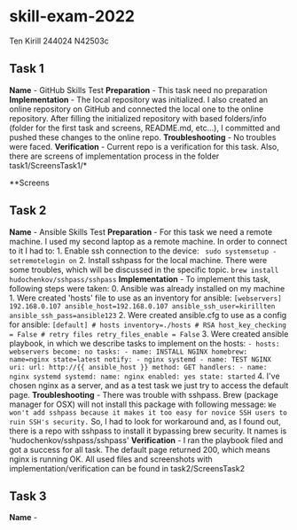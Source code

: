# skill-exam-2022
Ten Kirill 244024 N42503c

## Task 1
**Name** - GitHub Skills Test 
**Preparation** - This task need no preparation
**Implementation** - The local repository was initialized. I also created an online repository on GitHub and connected the local one to the online repository. After filling the initialized repository with based folders/info (folder for the first task and screens, README.md, etc...), I committed and pushed these changes to the online repo.
**Troubleshooting** - No troubles were faced.
**Verification** - Current repo is a verification for this task. Also, there are screens of implementation process in the folder task1/ScreensTask1/*

**Screens

## Task 2
**Name** - Ansible Skills Test
**Preparation** - For this task we need a remote machine. I used my second laptop as a remote machine. In order to connect to it I had to:
    1. Enable ssh connection to the device:
        ``` 
        sudo systemsetup -setremotelogin on
        ``` 
    2. Install sshpass for the local machine. There were some troubles, which will be discussed in the specific topic.
        ```
        brew install hudochenkov/sshpass/sshpass
        ```
**Implementation** - To implement this task, following steps were taken:
    0. Ansible was already installed on my machine
    1. Were created 'hosts' file to use as an inventory for ansible:
        ```
        [webservers]
        192.168.0.107 ansible_host=192.168.0.107 ansible_ssh_user=kirillten ansible_ssh_pass=ansible123
        ```
    2. Were created ansible.cfg to use as a config for ansible:
        ```
        [default]
        # hosts
        inventory=./hosts
        # RSA
        host_key_checking = False
        # retry files
        retry_files_enable = False
        ```
    3. Were created ansible playbook, in which we describe tasks to implement on the hosts:
        ```
        - hosts: webservers
          become: no
          tasks:
            - name: INSTALL NGINX
              homebrew: name=nginx state=latest
              notify:
                - nginx systemd
            - name: TEST NGINX
              uri:
              url: http://{{ ansible_host }}
              method: GET
          handlers:
            - name: nginx systemd
              systemd:
              name: nginx
              enabled: yes
              state: started
        ```
    4. I've chosen nginx as a server, and as a test task we just try to access the default page.
**Troubleshooting** - There was trouble with sshpass. Brew (package manager for OSX) will not install this package with following message:
    ```
    We won't add sshpass because it makes it too easy for novice SSH users to ruin SSH's security.
    ```
    So, I had to look for workaround and, as I found out, there is a repo with sshpass to install it bypassing brew security. It names is 'hudochenkov/sshpass/sshpass'
**Verification** - I ran the playbook filed and got a success for all task. The default page returned 200, which means nginx is running OK.
All used files and screenshots with implementation/verification can be found in task2/ScreensTask2

## Task 3
**Name** - 
